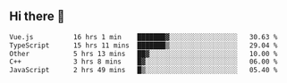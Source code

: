 ## Hi there 👋

<!--START_SECTION:waka-->

```txt
Vue.js          16 hrs 1 min    ███████▓░░░░░░░░░░░░░░░░░   30.63 %
TypeScript      15 hrs 11 mins  ███████▒░░░░░░░░░░░░░░░░░   29.04 %
Other           5 hrs 13 mins   ██▓░░░░░░░░░░░░░░░░░░░░░░   10.00 %
C++             3 hrs 8 mins    █▓░░░░░░░░░░░░░░░░░░░░░░░   06.00 %
JavaScript      2 hrs 49 mins   █▒░░░░░░░░░░░░░░░░░░░░░░░   05.40 %
```

<!--END_SECTION:waka-->

